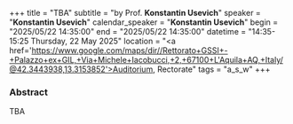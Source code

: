 +++
title = "TBA"
subtitle = "by Prof. **Konstantin Usevich**"
speaker = "**Konstantin Usevich**"
calendar_speaker = "<strong>Konstantin Usevich</strong>"
begin = "2025/05/22  14:35:00"
end = "2025/05/22  14:35:00"
datetime = "14:35-15:25 Thursday, 22 May 2025"
location = "<a href='https://www.google.com/maps/dir//Rettorato+GSSI+-+Palazzo+ex+GIL,+Via+Michele+Iacobucci,+2,+67100+L'Aquila+AQ,+Italy/@42.3443938,13.3153852'>Auditorium, Rectorate</a>"
tags = "a_s_w"
+++

### Abstract
TBA
